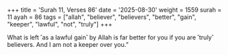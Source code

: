 +++
title = 'Surah 11, Verses 86'
date = '2025-08-30'
weight = 1559
surah = 11
ayah = 86
tags = ["allah", "believer", "believers", "better", "gain", "keeper", "lawful", "not", "truly"]
+++

What is left ˹as a lawful gain˺ by Allah is far better for you if you are ˹truly˺ believers. And I am not a keeper over you.”